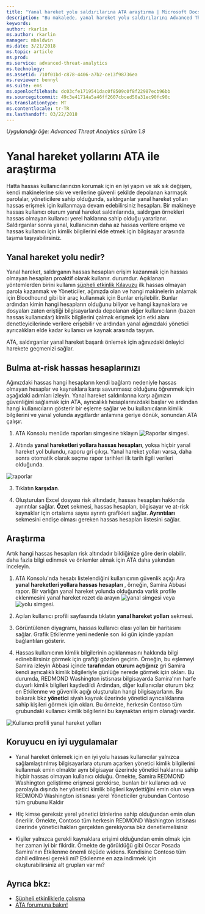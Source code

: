 ```yaml
---
title: "Yanal hareket yolu saldırılarına ATA araştırma | Microsoft Docs"
description: "Bu makalede, yanal hareket yolu saldırılarını Advanced Threat Analytics (ATA) ile algılamak üzere açıklar."
keywords: 
author: rkarlin
ms.author: rkarlin
manager: mbaldwin
ms.date: 3/21/2018
ms.topic: article
ms.prod: 
ms.service: advanced-threat-analytics
ms.technology: 
ms.assetid: 710f01bd-c878-4406-a7b2-ce13f98736ea
ms.reviewer: bennyl
ms.suite: ems
ms.openlocfilehash: dc03cfe1719541dac0f8509c0f8f22987ecb96bb
ms.sourcegitcommit: 49c3e41714a5a46ff2607cbced50a31ec90fc90c
ms.translationtype: MT
ms.contentlocale: tr-TR
ms.lasthandoff: 03/22/2018
---
```

*Uygulandığı öğe: Advanced Threat Analytics sürüm 1.9*

# <a name="investigating-lateral-movement-paths-with-ata"></a>Yanal hareket yollarını ATA ile araştırma

Hatta hassas kullanıcılarınızın korumak için en iyi yapın ve sık sık değişen, kendi makinelerine sıkı ve verilerine güvenli şekilde depolanan karmaşık parolalar, yöneticilere sahip olduğunda, saldırganlar yanal hareket yolları hassas erişmek için kullanmaya devam edebilirsiniz hesapları. Bir makineye hassas kullanıcı oturum yanal hareket saldırılarında, saldırgan örnekleri hassas olmayan kullanıcı yerel haklarına sahip olduğu yararlanır. Saldırganlar sonra yanal, kullanıcının daha az hassas verilere erişme ve hassas kullanıcı için kimlik bilgilerini elde etmek için bilgisayar arasında taşıma taşıyabilirsiniz. 

## <a name="what-is-a-lateral-movement-path"></a>Yanal hareket yolu nedir?

Yanal hareket, saldırganın hassas hesapları erişim kazanmak için hassas olmayan hesapları proaktif olarak kullanır. durumdur. Açıklanan yöntemlerden birini kullanın [şüpheli etkinlik Kılavuzu](suspicious-activity-guide.md) ilk hassas olmayan parola kazanmak ve Yöneticiler, ağınızda olan ve hangi makinelerin anlamak için Bloodhound gibi bir araç kullanmak için Bunlar erişilebilir. Bunlar ardından kimin hangi hesapların olduğunu biliyor ve hangi kaynaklara ve dosyaları zaten eriştiği bilgisayarlarda depolanan diğer kullanıcıların (bazen hassas kullanıcılar) kimlik bilgilerini çalmak erişmek için etki alanı denetleyicilerinde verilere erişebilir ve ardından yanal ağınızdaki yönetici ayrıcalıkları elde kadar kullanıcı ve kaynak arasında taşıyın. 

ATA, saldırganlar yanal hareket başarılı önlemek için ağınızdaki önleyici harekete geçmenizi sağlar.

## <a name="discovery-your-at-risk-sensitive-accounts"></a>Bulma at-risk hassas hesaplarınızı

Ağınızdaki hassas hangi hesapların kendi bağlantı nedeniyle hassas olmayan hesaplar ve kaynaklara karşı savunmasız olduğunu öğrenmek için aşağıdaki adımları izleyin. Yanal hareket saldırılarına karşı ağınızın güvenliğini sağlamak için ATA, ayrıcalıklı hesaplarınızdaki başlar ve ardından hangi kullanıcıların gösterir bir eşleme sağlar ve bu kullanıcıların kimlik bilgilerini ve yanal yolunda aygıtlardır anlamına geriye dönük, sonundan ATA çalışır.

1. ATA Konsolu menüde raporları simgesine tıklayın ![Raporlar simgesi](./media/ata-report-icon.png).

2. Altında **yanal hareketleri yollara hassas hesapları**, yoksa hiçbir yanal hareket yol bulundu, raporu gri çıkışı. Yanal hareket yolları varsa, daha sonra otomatik olarak seçme rapor tarihleri ilk tarih ilgili verileri olduğunda. 

 ![raporlar](./media/reports.png)

3. Tıklatın **karşıdan**.

3. Oluşturulan Excel dosyası risk altındadır, hassas hesapları hakkında ayrıntılar sağlar. **Özet** sekmesi, hassas hesapları, bilgisayar ve at-risk kaynaklar için ortalama sayısı ayrıntı grafikleri sağlar. **Ayrıntıları** sekmesini endişe olması gereken hassas hesapları listesini sağlar.


## <a name="investigate"></a>Araştırma

Artık hangi hassas hesapları risk altındadır bildiğinize göre derin olabilir. daha fazla bilgi edinmek ve önlemler almak için ATA daha yakından inceleyin.

1. ATA Konsolu'nda hesabı listelendiğini kullanıcının güvenlik açığı Ara **yanal hareketleri yollara hassas hesapları** , örneğin, Samira Abbasi rapor. Bir varlığın yanal hareket yolunda olduğunda varlık profile eklenmesini yanal hareket rozet da arayın ![yanal simgesi](./media/lateral-movement-icon.png) veya ![yolu simgesi](./media/paths-icon.png).

2. Açılan kullanıcı profili sayfasında tıklatın **yanal hareket yolları** sekmesi.

3. Görüntülenen diyagramı, hassas kullanıcı olası yolları bir haritasını sağlar. Grafik Etkilenme yeni nedenle son iki gün içinde yapılan bağlantıları gösterir.

4. Hassas kullanıcının kimlik bilgilerinin açıklanmasını hakkında bilgi edinebilirsiniz görmek için grafiği gözden geçirin. Örneğin, bu eşlemeyi Samira izleyin Abbasi içinde **tarafından oturum açtığınız** gri Samira kendi ayrıcalıklı kimlik bilgileriyle günlüğe nerede görmek için okları. Bu durumda, REDMOND Washington istisnası bilgisayarda Samira'nın harfe duyarlı kimlik bilgileri kaydedildi Ardından, diğer kullanıcılar oturum bkz en Etkilenme ve güvenlik açığı oluşturulan hangi bilgisayarların. Bu bakarak bkz **yönetici** siyah kaynak üzerinde yönetici ayrıcalıklarına sahip kişileri görmek için okları. Bu örnekte, herkesin Contoso tüm grubundaki kullanıcı kimlik bilgilerini bu kaynaktan erişim olanağı vardır.  

 ![Kullanıcı profili yanal hareket yolları](media/user-profile-lateral-movement-paths.png)


## <a name="preventative-best-practices"></a>Koruyucu en iyi uygulamalar

- Yanal hareket önlemek için en iyi yolu hassas kullanıcılar yalnızca sağlamlaştırılmış bilgisayarlara oturum açarken yönetici kimlik bilgilerini kullanmak emin olmaktır aynı bilgisayar üzerinde yönetici haklarına sahip hiçbir hassas olmayan kullanıcı olduğu. Örnekte, Samira REDMOND Washington geliştirme erişmesi gerekirse, bunları bir kullanıcı adı ve parolayla dışında her yönetici kimlik bilgileri kaydettiğini emin olun veya REDMOND Washington istisnası yerel Yöneticiler grubundan Contoso tüm grubunu Kaldır

- Hiç kimse gereksiz yerel yönetici izinlerine sahip olduğundan emin olun önerilir. Örnekte, Contoso tüm herkesin REDMOND Washington istisnası üzerinde yönetici hakları gerçekten gerekiyorsa bkz denetlemelisiniz

- Kişiler yalnızca gerekli kaynaklara erişimi olduğundan emin olmak için her zaman iyi bir fikirdir. Örnekte de görüldüğü gibi Oscar Posada Samira'nın Etkilenme önemli ölçüde widens. Kendisine Contoso tüm dahil edilmesi gerekli mi? Etkilenme en aza indirmek için oluşturabilirsiniz alt grupları var mı?


## <a name="see-also"></a>Ayrıca bkz:
- [Şüpheli etkinliklerle çalışma](working-with-suspicious-activities.md)
- [ATA forumuna bakın!](https://social.technet.microsoft.com/Forums/security/home?forum=mata)
